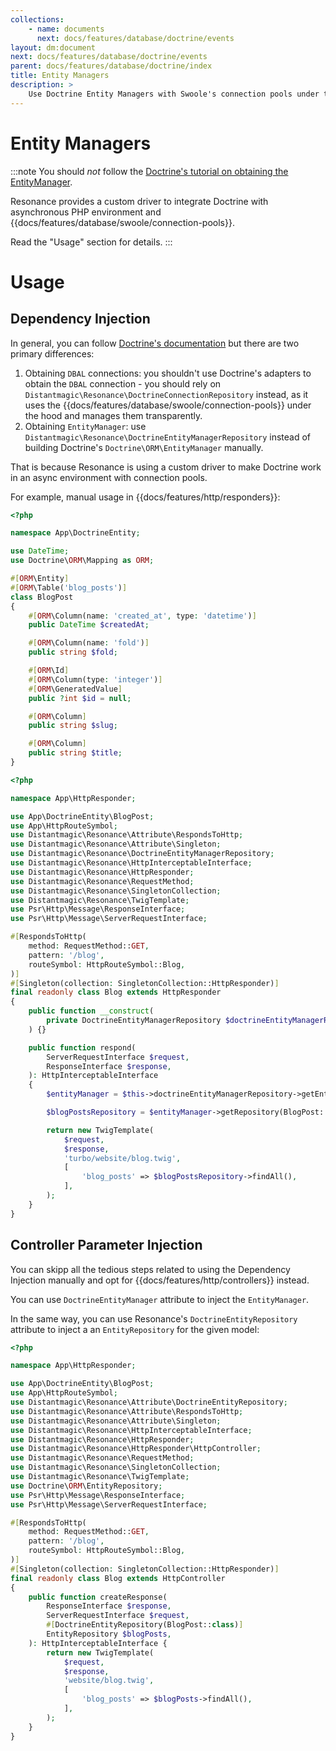 ```yaml
---
collections: 
    - name: documents
      next: docs/features/database/doctrine/events
layout: dm:document
next: docs/features/database/doctrine/events
parent: docs/features/database/doctrine/index
title: Entity Managers
description: >
    Use Doctrine Entity Managers with Swoole's connection pools under the hood.
---
```


# Entity Managers

:::note
You should *not* follow the 
[Doctrine's tutorial on obtaining the EntityManager](https://www.doctrine-project.org/projects/doctrine-orm/en/current/tutorials/getting-started.html#obtaining-the-entitymanager).

Resonance provides a custom driver to integrate Doctrine with asynchronous PHP
environment and {{docs/features/database/swoole/connection-pools}}. 

Read the "Usage" section for details.
:::

# Usage

## Dependency Injection

In general, you can follow 
[Doctrine's documentation](https://www.doctrine-project.org/projects/orm) but
there are two primary differences:

1. Obtaining `DBAL` connections: you shouldn't use Doctrine's adapters to 
    obtain the `DBAL` connection - you should rely on 
    `Distantmagic\Resonance\DoctrineConnectionRepository`
    instead, as it uses the {{docs/features/database/swoole/connection-pools}} 
    under the hood and manages them transparently.
2. Obtaining `EntityManager`:  use 
    `Distantmagic\Resonance\DoctrineEntityManagerRepository` instead of 
    building Doctrine's `Doctrine\ORM\EntityManager` manually.

That is because Resonance is using a custom driver to make Doctrine work in an
async environment with connection pools.

For example, manual usage in {{docs/features/http/responders}}:

```php file:app/DoctrineEntity/BlogPost.php
<?php

namespace App\DoctrineEntity;

use DateTime;
use Doctrine\ORM\Mapping as ORM;

#[ORM\Entity]
#[ORM\Table('blog_posts')]
class BlogPost
{
    #[ORM\Column(name: 'created_at', type: 'datetime')]
    public DateTime $createdAt;

    #[ORM\Column(name: 'fold')]
    public string $fold;

    #[ORM\Id]
    #[ORM\Column(type: 'integer')]
    #[ORM\GeneratedValue]
    public ?int $id = null;

    #[ORM\Column]
    public string $slug;

    #[ORM\Column]
    public string $title;
}
```

```php file:app/HttpResponder/Blog.php
<?php

namespace App\HttpResponder;

use App\DoctrineEntity\BlogPost;
use App\HttpRouteSymbol;
use Distantmagic\Resonance\Attribute\RespondsToHttp;
use Distantmagic\Resonance\Attribute\Singleton;
use Distantmagic\Resonance\DoctrineEntityManagerRepository;
use Distantmagic\Resonance\HttpInterceptableInterface;
use Distantmagic\Resonance\HttpResponder;
use Distantmagic\Resonance\RequestMethod;
use Distantmagic\Resonance\SingletonCollection;
use Distantmagic\Resonance\TwigTemplate;
use Psr\Http\Message\ResponseInterface;
use Psr\Http\Message\ServerRequestInterface;

#[RespondsToHttp(
    method: RequestMethod::GET,
    pattern: '/blog',
    routeSymbol: HttpRouteSymbol::Blog,
)]
#[Singleton(collection: SingletonCollection::HttpResponder)]
final readonly class Blog extends HttpResponder
{
    public function __construct(
        private DoctrineEntityManagerRepository $doctrineEntityManagerRepository,
    ) {}

    public function respond(
        ServerRequestInterface $request, 
        ResponseInterface $response,
    ): HttpInterceptableInterface
    {
        $entityManager = $this->doctrineEntityManagerRepository->getEntityManager($request);

        $blogPostsRepository = $entityManager->getRepository(BlogPost::class);

        return new TwigTemplate(
            $request,
            $response,
            'turbo/website/blog.twig', 
            [
                'blog_posts' => $blogPostsRepository->findAll(),
            ],
        );
    }
}
```

## Controller Parameter Injection

You can skipp all the tedious steps related to using the Dependency Injection 
manually and opt for {{docs/features/http/controllers}} instead.

You can use `DoctrineEntityManager` attribute to inject the `EntityManager`.

In the same way, you can use Resonance's `DoctrineEntityRepository` attribute 
to inject a an `EntityRepository` for the given model:

```php file:app/HttpResponder/Blog.php
<?php

namespace App\HttpResponder;

use App\DoctrineEntity\BlogPost;
use App\HttpRouteSymbol;
use Distantmagic\Resonance\Attribute\DoctrineEntityRepository;
use Distantmagic\Resonance\Attribute\RespondsToHttp;
use Distantmagic\Resonance\Attribute\Singleton;
use Distantmagic\Resonance\HttpInterceptableInterface;
use Distantmagic\Resonance\HttpResponder;
use Distantmagic\Resonance\HttpResponder\HttpController;
use Distantmagic\Resonance\RequestMethod;
use Distantmagic\Resonance\SingletonCollection;
use Distantmagic\Resonance\TwigTemplate;
use Doctrine\ORM\EntityRepository;
use Psr\Http\Message\ResponseInterface;
use Psr\Http\Message\ServerRequestInterface;

#[RespondsToHttp(
    method: RequestMethod::GET,
    pattern: '/blog',
    routeSymbol: HttpRouteSymbol::Blog,
)]
#[Singleton(collection: SingletonCollection::HttpResponder)]
final readonly class Blog extends HttpController
{
    public function createResponse(
        ResponseInterface $response,
        ServerRequestInterface $request,
        #[DoctrineEntityRepository(BlogPost::class)]
        EntityRepository $blogPosts,
    ): HttpInterceptableInterface {
        return new TwigTemplate(
            $request,
            $response,
            'website/blog.twig', 
            [
                'blog_posts' => $blogPosts->findAll(),
            ],
        );
    }
}
```
